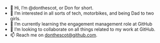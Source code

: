 - 👋 Hi, I’m @donthescot, or Don for short.
- 👀 I’m interested in all sorts of tech, motorbikes, and being Dad to two girls.
- 🌱 I’m currently learning the engagement management role at GitHub
- 💞️ I’m looking to collaborate on all things related to my work at GitHub.
- 📫 Reach me on donthescot@github.com.

<!---
donthescot/donthescot is a ✨ special ✨ repository because its `README.md` (this file) appears on your GitHub profile.
You can click the Preview link to take a look at your changes.
--->

